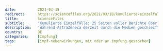 ```yaml
---
date:          2021-03-18
redirect:      https://sciencefiles.org/2021/03/18/kumulierte-einzelfalle-18-seiten-voller-berichte-uber-folgen-einer-impfung-mit-mrna-impfstoffen/
title:         ScienceFiles
subtitle:      'Kumulierte Einzelfälle: 25 Seiten voller Berichte über Folgen einer Impfung mit mRNA-Impfstoffen'
description:   'Während AstraZeneca derzeit durch die Medien geschleift wird, eine rein politische Entscheidung, wie sich schon daran zeigt, dass Blutgerinnsel nicht nur in Verbindung mit dem Impfstoff von AstraZeneca beobachtet werden, sondern auch in Verbindung mit dem Impfstoff von z.B. Pfizer/Biontech (mehr dazu hier), ist die Frage, welche Nebenwirkungen mit Pfizer/Biontechs oder Modernas COVID-19-Impfstoff verbunden sind,…'
country:       DE
categories:    [Impfung]
tags:          [impf-nebenwirkungen, mit oder an impfung gestorben]
---
```

